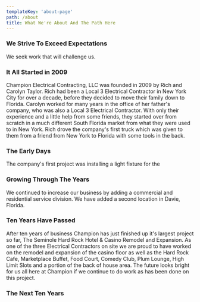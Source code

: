 ```yaml
---
templateKey: 'about-page'
path: /about
title: What We're About And The Path Here
---
```

### We Strive To Exceed Expectations
We seek work that will challenge us.

### It All Started in 2009
Champion Electrical Contracting, LLC was founded in 2009 by Rich and Carolyn Taylor. Rich had been a Local 3 Electrical Contractor in New York City for over a decade, before they decided to move their family down to Florida. Carolyn worked for many years in the office of her father's company, who was also a Local 3 Electrical Contractor. With only their experience and a little help from some friends, they started over from scratch in a much different South Florida market from what they were used to in New York. Rich drove the company's first truck which was given to them from a friend from New York to Florida with some tools in the back.

### The Early Days
The company's first project was installing a light fixture for the

### Growing Through The Years
We continued to increase our business by adding a commercial and residential service division. We have added a second location in Davie, Florida.

### Ten Years Have Passed
After ten years of business Champion has just finished up it's largest project so far, The Seminole Hard Rock Hotel & Casino Remodel and Expansion. As one of the three Electrical Contractors on site we are proud to have worked on the remodel and expansion of the casino floor as well as the Hard Rock Cafe, Marketplace Buffet, Food Court, Comedy Club, Plum Lounge, High Limit Slots and a portion of the back of house area. The future looks bright for us all here at Champion if we continue to do work as has been done on this project.

### The Next Ten Years